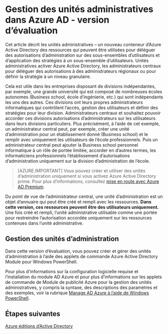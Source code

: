 <properties
   pageTitle="Gestion des unités administratives dans Azure Active Directory"
   description="Pour plus de la délégation d’autorisations dans Azure Active Directory à l’aide d’unités administratives"
   services="active-directory"
   documentationCenter=""
   authors="curtand"
   manager="femila"
   editor=""/>

<tags
   ms.service="active-directory"
   ms.devlang="na"
   ms.topic="article"
   ms.tgt_pltfrm="na"
   ms.workload="identity"
   ms.date="08/23/2016"
   ms.author="curtand"/>

# <a name="administrative-units-management-in-azure-ad---public-preview"></a>Gestion des unités administratives dans Azure AD - version d’évaluation

Cet article décrit les unités administratives – un nouveau conteneur d’Azure Active Directory des ressources qui peuvent être utilisées pour déléguer des autorisations d’administration sur des sous-ensembles d’utilisateurs et d’application des stratégies à un sous-ensemble d’utilisateurs. Unités administratives activer Azure Active Directory, les administrateurs centraux pour déléguer des autorisations à des administrateurs régionaux ou pour définir la stratégie à un niveau granulaire.

Cela est utile dans les entreprises disposant de divisions indépendantes, par exemple, une grande université qui est composé de nombreuses écoles autonomes (Business school, école d’ingénierie, etc.) qui sont indépendants les uns des autres. Ces divisions ont leurs propres administrateurs informatiques qui contrôlent l’accès, gestion des utilisateurs et définir des stratégies pour leur division. Administrateurs centraux et souhaitez pouvoir accorder ces divisions autorisations d’administrateurs sur les utilisateurs dans leurs divisions particuliers. Plus précisément, à l’aide de cet exemple, un administrateur central peut, par exemple, créer une unité d’administration pour un établissement donné (Business school) et le remplir avec uniquement les utilisateurs de l’école professionnels. Puis un administrateur central peut ajouter la Business school personnel informatique à un rôle de portée limitée, accorder en d’autres termes, les informaticiens professionnels l’établissement d’autorisations d’administration uniquement sur la division d’administration de l’école.

> [AZURE.IMPORTANT]
> Vous pouvez créer et utiliser des unités d’administration uniquement si vous activez Azure Active Directory prime. Pour plus d’informations, consultez [mise en route avec Azure AD Premium](active-directory-get-started-premium.md).

Du point de vue de l’administrateur central, une unité d’administration est un objet d’annuaire qui peut être créé et rempli avec les ressources. **Dans cette version, ces ressources peuvent être des utilisateurs uniquement.** Une fois créé et rempli, l’unité administrative utilisable comme une portée pour restreindre l’autorisation accordée uniquement sur les ressources contenues dans l’unité administrative.

## <a name="managing-administrative-units"></a>Gestion des unités d’administration

Dans cette version d’évaluation, vous pouvez créer et gérer des unités d’administration à l’aide des applets de commande Azure Active Directory Module pour Windows PowerShell.

Pour plus d’informations sur la configuration logicielle requise et l’installation du module AD Azure et pour plus d’informations sur les applets de commande de Module de publicité Azure pour la gestion des unités administratives, y compris la syntaxe, des descriptions des paramètres et des exemples, voir la rubrique [Manage AD Azure à l’aide de Windows PowerShell](https://msdn.microsoft.com/library/azure/jj151815.aspx).


## <a name="next-steps"></a>Étapes suivantes
[Azure éditions d’Active Directory](active-directory-editions.md)
